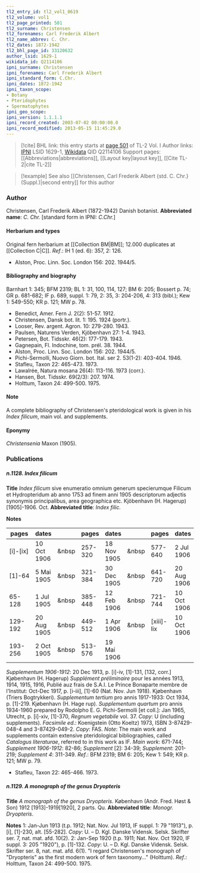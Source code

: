 ```yaml
---
tl2_entry_id: tl2_vol1_0619
tl2_volume: vol1
tl2_page_printed: 501
tl2_surname: Christensen
tl2_forenames: Carl Frederik Albert
tl2_name_abbrev: C. Chr.
tl2_dates: 1872-1942
tl2_bhl_page_id: 33120632
author_lsid: 1629-1
wikidata_id: Q2114106
ipni_surname: Christensen
ipni_forenames: Carl Frederik Albert
ipni_standard_form: C.Chr.
ipni_dates: 1872-1942
ipni_taxon_scope: 
- Botany
- Pteridophytes
- Spermatophytes
ipni_geo_scope: 
ipni_version: 1.1.1.1
ipni_record_created: 2003-07-02 00:00:00.0
ipni_record_modified: 2013-05-15 11:45:29.0
---
```


> [!cite] BHL link: this entry starts at [page 501](https://www.biodiversitylibrary.org/page/33120632) of TL-2 Vol. I
> Author links: [IPNI](https://www.ipni.org/a/1629-1) LSID 1629-1, [Wikidata](https://www.wikidata.org/wiki/Q2114106) QID Q2114106
> Support pages: [[Abbreviations|abbreviations]], [[Layout key|layout key]], [[Cite TL-2|cite TL-2]]

> [!example] See also [[Christensen, Carl Frederik Albert {std. C. Chr.} (Suppl.)|second entry]] for this author

### Author

Christensen, Carl Frederik Albert (1872-1942) Danish botanist. 
**Abbreviated name**: *C. Chr.* \[standard form in IPNI: *C.Chr.*\]

#### Herbarium and types

Original fern herbarium at [[Collection BM|BM]]; 12.000 duplicates at [[Collection C|C]].
*Ref*.: IH 1 (ed. 6): 357, 2: 126.
- Alston, Proc. Linn. Soc. London 156: 202. 1944/5.

#### Bibliography and biography

Barnhart 1: 345; BFM 2319; BL 1: 31, 100, 114, 127; BM 6: 205; Bossert p. 74; GR p. 681-682; IF p. 689, suppl. 1: 79, 2: 35, 3: 204-206, 4: 313 (bibl.); Kew 1: 549-550; KR p. 121; MW p. 78.
- Benedict, Amer. Fern J. 2(2): 51-57. 1912.
- Christensen, Dansk bot. lit. 1: 195. 1924 (portr.).
- Looser, Rev. argent. Agron. 10: 279-280. 1943.
- Paulsen, Naturens Verden, Kjöbenhavn 27: 1-4. 1943.
- Petersen, Bot. Tidsskr. 46(2): 177-179. 1943.
- Gagnepain, Fl. Indochine, tom. prél. 38. 1944.
- Alston, Proc. Linn. Soc. London 156: 202. 1944/5.
- Pichi-Sermolli, Nuovo Giorn. bot. Ital. ser 2. 53(1-2): 403-404. 1946.
- Stafleu, Taxon 22: 465-473. 1973.
- Lawalrée, Natura mosana 26(4): 113-116. 1973 (corr.).
- Hansen, Bot. Tidsskr. 69(2/3): 207. 1974.
- Holttum, Taxon 24: 499-500. 1975.

#### Note

A complete bibliography of Christensen's pteridological work is given in his *Index filicum*, main vol. and supplements.

#### Eponymy

*Christensenia* Maxon (1905).

### Publications

##### n.1128. Index filicum

**Title**
*Index filicum* sive enumeratio omnium generum specierumque Filicum et Hydropteridum ab anno 1753 ad finem anni 1905 descriptorum adjectis synonymis principalibus, area geographica etc. Kjöbenhavn (H. Hagerup) \[1905\]-1906. Oct.
**Abbreviated title**: *Index filic.*

**Notes**

|pages	|dates	| |pages	|dates	| |pages	|dates|
|---	|---	|---	|---	|---	|---	|---	|---	|
|\[i\]-\[ix\]	|10 Oct 1906	| &nbsp|257-320	|18 Nov 1905	| &nbsp|577-640	|2 Jul 1906|
|\[1\]-64	|5 Mai 1905	| &nbsp|321-384	|30 Dec 1905	| &nbsp|641-720	|20 Aug 1906|
|65-128	|1 Jul 1905	| &nbsp|385-448	|12 Feb 1906	| &nbsp|721-744	|10 Oct 1906|
|129-192	|20 Aug 1905	| &nbsp|449-512	|1 Apr 1906	| &nbsp|\[xiii\]-lix	|10 Oct 1906|
|193-256	|2 Oct 1905	| &nbsp|513-576	|19 Mai 1906|

*Supplementum 1906-1912*: 20 Dec 1913, p. \[i\]-iv, \[1\]-131, \[132, corr.\] Kjøbenhavn (H. Hagerup)
*Supplément préliminaire* pour les années 1913, 1914, 1915, 1916, Publié auz frais de S.A.I. Le Prince Bonaparte membre de l'Institut: Oct-Dec 1917, p. \[i-iii\], \[1\]-60 (Nat. Nov. Jun 1918). Kjøbenhavn (Triers Bogtrykkeri).
*Supplementum tertium* pro annis 1917-1933: Oct 1934, p. \[1\]-219. Kjøbenhavn (H. Hage rup).
*Supplementum quartum* pro annis 1934-1960 prepared by Rodolpho E. G. Pichi-Sermolli \[et coll.\]: Jan 1965, Utrecht, p. \[i\]-xiv, \[1\]-370, *Regnum vegetabile* vol. 37.
*Copy*: U (including supplements).
*Facsimile ed*.: Koenigstein (Otto Koeltz) 1973, ISBN 3-87429-048-4 and 3-87429-049-2.
*Copy*: FAS.
*Note*: The main work and supplements contain extensive pteridological bibliographies, called *Catalogus literaturae*, referred to in this work as IF. *Main work*: 671-744; *Supplement 1906-1912*: 82-86; *Supplement* \[2\]: 34-39; *Supplement*: 201-219; *Supplement 4*: 311-349.
*Ref*.: BFM 2319; BM 6: 205; Kew 1: 549; KR p. 121; MW p. 79.
- Stafleu, Taxon 22: 465-466. 1973.

##### n.1129. A monograph of the genus Dryopteris

**Title**
*A monograph of the genus Dryopteris*. København (Andr. Fred. Høst & Son) 1912 \[1913\]-1919\[1920\], 2 parts. Qu.
**Abbreviated title**: *Monogr. Dryopteris*.

**Notes**
1: Jan-Jun 1913 (t.p. 1912; Nat. Nov. Jul 1913, IF suppl. 1: 79 "1913"), p. \[i\], \[1\]-230, alt. \[55-282\]. *Copy*: U. – D. Kgl. Danske Vidensk. Selsk. Skrifter ser. 7, nat. mat. afd. 10(2).
2: Jan-Sep 1920 (t.p. 1911; Nat. Nov. Oct 1920, IF suppl. 3: 205 "1920"), p. \[1\]-132.
*Copy*: U. – D. Kgl. Danske Vidensk. Selsk. Skrifter ser. 8, nat. mat. afd. 6(1).
"I regard Christensen's monograph of "Dryopteris" as the first modern work of fern taxonomy..." (Holttum).
*Ref*.: Holttum, Taxon 24: 499-500. 1975.

